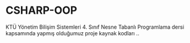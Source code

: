 # CSHARP-OOP
KTÜ Yönetim Bilişim Sistemleri 4. Sınıf Nesne Tabanlı Programlama dersi kapsamında yapmış olduğumuz proje kaynak kodları
..
